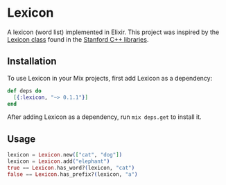 # Lexicon

A lexicon (word list) implemented in Elixir. This project was inspired by the
[Lexicon class](http://stanford.edu/~stepp/cppdoc/Lexicon-class.html) found in
the [Stanford C++ libraries](http://stanford.edu/~stepp/cppdoc/).

## Installation

To use Lexicon in your Mix projects, first add Lexicon as a dependency:

```elixir
def deps do
  [{:lexicon, "~> 0.1.1"}]
end
```

After adding Lexicon as a dependency, run `mix deps.get` to install it.

## Usage

```elixir
lexicon = Lexicon.new(["cat", "dog"])
lexicon = Lexicon.add("elephant")
true == Lexicon.has_word?(lexicon, "cat")
false == Lexicon.has_prefix?(lexicon, "a")
```
